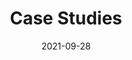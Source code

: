 ---
title: "Case Studies"
description: "Example case studies."
lead: ""
date: 2021-09-28
lastmod: 2021-09-28
draft: false
images: []
---